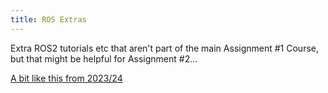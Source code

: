 ```yaml
---
title: ROS Extras
---
```


Extra ROS2 tutorials etc that aren't part of the main Assignment #1 Course, but that might be helpful for Assignment #2...

[A bit like this from 2023/24](https://tom-howard.github.io/ros/extras/launch-files/)